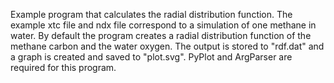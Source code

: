 Example program that calculates the radial distribution function. The example
xtc file and ndx file correspond to a simulation of one methane in water. By
default the program creates a radial distribution function of the methane carbon
and the water oxygen. The output is stored to "rdf.dat" and a graph is created
and saved to "plot.svg". PyPlot and ArgParser are required for this program.

